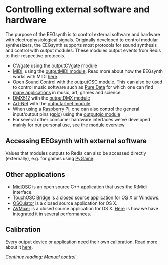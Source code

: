 # Controlling external software and hardware

The purpose of the EEGsynth is to control external software and hardware 
with electrophysiological signals. Originally developed to control modular 
synthesizers, the EEGsynth supports most protocols for sound synthesis and 
control with output modules. These modules output events from Redis to their respective protocols.

* [CV/gate](https://en.wikipedia.org/wiki/CV/gate) using the [outputCVgate module](../module/outputcvgate) 
* [MIDI](https://www.midi.org/), using the [outputMIDI module](../module/outputmidi). Read more about how the EEGsynth
works with MIDI [here](midi.md).
* [Open Sound Control](http://opensoundcontrol.org/introduction-osc) with the [outputOSC module](../module/outputosc). 
This can also be used to control music software such as [Pure Data](https://puredata.info/) 
for which one can find [many applications](https://patchstorage.com/platform/pd-extended/) in music, art, games and science.
* [DMX512](https://en.wikipedia.org/wiki/DMX512) with the [outputDMX module](../module/outputdmx512) 
* [Art-Net](https://en.wikipedia.org/wiki/Art-Net) with the [outputartnet module](../module/outputartnet)
* When using a [Raspberry Pi](), one can also control the general input/output pins ([gpio]()) using the [outputgio module](../module/outputgpio) 
* For several other consumer hardware interfaces we've developed mainly for our personal use, see the [module overview](module-overview.md)
 
## Accessing EEGsynth with external software 

Values that modules outputs to Redis can also be accessed directly (externally), e.g. for games using [PyGame](https://www.pygame.org/news). 

## Other applications

* [MidiOSC](https://github.com/jstutters/MidiOSC) is an open source C++ application that uses the RtMidi interface.
* [TouchOSC Bridge](http://hexler.net/docs/touchosc-getting-started-midi) is a closed source application for OS X or Windows.
* [OSCulator](http://www.osculator.net) is a closed source application for OS X.
* [AVMixer](https://neuromixer.com/products/avmixer-pro) is a closed source application for OS X. [Here](avmixer.md) is how we 
have integrated it in several performances.

## Calibration

Every output device or application need their own calibration. Read more about it [here](calibration.md).

_Continue reading: [Manual control](manual-control.md)_
